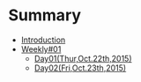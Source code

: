 # Summary

* [Introduction](README.md)
* [Weekly#01](weekly01.md)
   * [Day01(Thur,Oct.22th,2015)](day01md)
   * [Day02(Fri,Oct.23th,2015)](day02.md)

